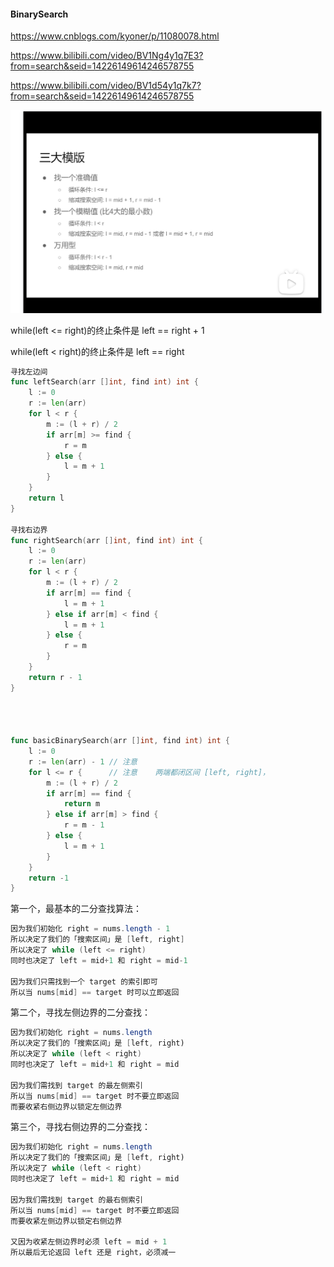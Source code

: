 #### **BinarySearch**

https://www.cnblogs.com/kyoner/p/11080078.html



https://www.bilibili.com/video/BV1Ng4y1q7E3?from=search&seid=14226149614246578755

https://www.bilibili.com/video/BV1d54y1q7k7?from=search&seid=14226149614246578755

<img src="../images/image-20210314160944262.png" alt="image-20210314160944262" style="zoom:50%;" />





while(left <= right)的终止条件是 left == right + 1

while(left < right)的终止条件是 left == right



```go
寻找左边间
func leftSearch(arr []int, find int) int {
	l := 0
	r := len(arr)
	for l < r {
		m := (l + r) / 2
		if arr[m] >= find {
			r = m
		} else {
			l = m + 1
		}
	}
	return l
}

寻找右边界
func rightSearch(arr []int, find int) int {
	l := 0
	r := len(arr)
	for l < r {
		m := (l + r) / 2
		if arr[m] == find {
			l = m + 1
		} else if arr[m] < find {
			l = m + 1
		} else {
			r = m
		}
	}
	return r - 1
}




func basicBinarySearch(arr []int, find int) int {
	l := 0
	r := len(arr) - 1 // 注意
	for l <= r {      // 注意    两端都闭区间 [left, right]，
		m := (l + r) / 2
		if arr[m] == find {
			return m
		} else if arr[m] > find {
			r = m - 1
		} else {
			l = m + 1
		}
	}
	return -1
}

```





第一个，最基本的二分查找算法：

```java
因为我们初始化 right = nums.length - 1
所以决定了我们的「搜索区间」是 [left, right]
所以决定了 while (left <= right)
同时也决定了 left = mid+1 和 right = mid-1

因为我们只需找到一个 target 的索引即可
所以当 nums[mid] == target 时可以立即返回
```

第二个，寻找左侧边界的二分查找：

```java
因为我们初始化 right = nums.length
所以决定了我们的「搜索区间」是 [left, right)
所以决定了 while (left < right)
同时也决定了 left = mid+1 和 right = mid

因为我们需找到 target 的最左侧索引
所以当 nums[mid] == target 时不要立即返回
而要收紧右侧边界以锁定左侧边界
```

第三个，寻找右侧边界的二分查找：

```java
因为我们初始化 right = nums.length
所以决定了我们的「搜索区间」是 [left, right)
所以决定了 while (left < right)
同时也决定了 left = mid+1 和 right = mid

因为我们需找到 target 的最右侧索引
所以当 nums[mid] == target 时不要立即返回
而要收紧左侧边界以锁定右侧边界

又因为收紧左侧边界时必须 left = mid + 1
所以最后无论返回 left 还是 right，必须减一
```